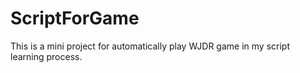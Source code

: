 # ScriptForGame
This is a mini project for automatically play WJDR game in my script learning process.
